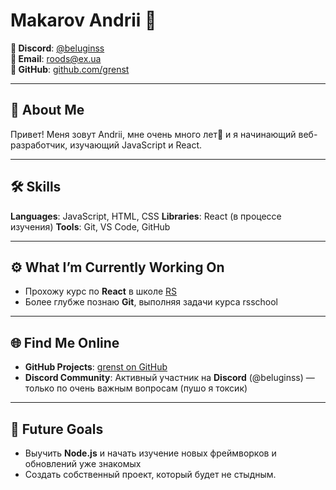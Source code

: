 # Makarov Andrii 🚀

**👾 Discord**: [@beluginss](https://discord.com)  
**📧 Email**: [roods@ex.ua](mailto:roods@ex.ua)  
**🐙 GitHub**: [github.com/grenst](https://github.com/grenst) 

---

## 🌟 About Me

Привет! Меня зовут Andrii, мне очень много лет👴 и я начинающий веб-разработчик, изучающий JavaScript и React.

---

## 🛠 Skills

**Languages**: JavaScript, HTML, CSS
**Libraries**: React (в процессе изучения)
**Tools**: Git, VS Code, GitHub

---

## ⚙️ What I’m Currently Working On

- Прохожу курс по **React** в школе [RS](https://rs.school/courses/reactjs)
- Более глубже познаю **Git**, выполняя задачи курса rsschool

---

## 🌐 Find Me Online

- **GitHub Projects**: [grenst on GitHub](https://github.com/grenst)
- **Discord Community**: Активный участник на **Discord** (@beluginss) — только по очень важным вопросам (пушо я токсик)

---

## 🚀 Future Goals

- Выучить **Node.js** и начать изучение новых фреймворков и обновлений уже знакомых
- Создать собственный проект, который будет не стыдным.